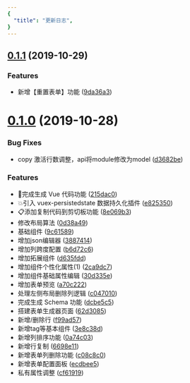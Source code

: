 ```yaml
---
{
  "title": "更新日志",
}
---
```


## [0.1.1](https://github.com/vueblocks/element-schema-form/compare/v0.1.0...v0.1.1) (2019-10-29)


### Features

* 新增【重置表单】功能 ([9da36a3](https://github.com/vueblocks/element-schema-form/commit/9da36a3))



# [0.1.0](https://github.com/vueblocks/element-schema-form/compare/9c61589...v0.1.0) (2019-10-28)


### Bug Fixes

* copy 激活行数调整，api将module修改为model ([d3682be](https://github.com/vueblocks/element-schema-form/commit/d3682be))


### Features

* 🌈完成生成 Vue 代码功能 ([215dac0](https://github.com/vueblocks/element-schema-form/commit/215dac0))
* 💥引入 vuex-persistedstate 数据持久化插件 ([e825350](https://github.com/vueblocks/element-schema-form/commit/e825350))
* 📋添加复制代码到剪切板功能 ([8e069b3](https://github.com/vueblocks/element-schema-form/commit/8e069b3))
* 修改布局算法 ([0d38a49](https://github.com/vueblocks/element-schema-form/commit/0d38a49))
* 基础组件 ([9c61589](https://github.com/vueblocks/element-schema-form/commit/9c61589))
* 增加json编辑器 ([3887414](https://github.com/vueblocks/element-schema-form/commit/3887414))
* 增加列跨度配置 ([b6d72c6](https://github.com/vueblocks/element-schema-form/commit/b6d72c6))
* 增加拓展组件 ([d635fdd](https://github.com/vueblocks/element-schema-form/commit/d635fdd))
* 增加组件个性化属性(1) ([2ca9dc7](https://github.com/vueblocks/element-schema-form/commit/2ca9dc7))
* 增加组件基础属性编辑 ([30d335e](https://github.com/vueblocks/element-schema-form/commit/30d335e))
* 增加表单预览 ([a70c222](https://github.com/vueblocks/element-schema-form/commit/a70c222))
* 处理左侧布局删除列逻辑 ([c047010](https://github.com/vueblocks/element-schema-form/commit/c047010))
* 完成生成 Schema 功能 ([dcbe5c5](https://github.com/vueblocks/element-schema-form/commit/dcbe5c5))
* 搭建表单生成器页面 ([62d3085](https://github.com/vueblocks/element-schema-form/commit/62d3085))
* 新增/删除行 ([f99ad57](https://github.com/vueblocks/element-schema-form/commit/f99ad57))
* 新增tag等基本组件 ([3e8c38d](https://github.com/vueblocks/element-schema-form/commit/3e8c38d))
* 新增列排序功能 ([0a74c03](https://github.com/vueblocks/element-schema-form/commit/0a74c03))
* 新增行复制 ([6698e11](https://github.com/vueblocks/element-schema-form/commit/6698e11))
* 新增表单列删除功能 ([c08c8c0](https://github.com/vueblocks/element-schema-form/commit/c08c8c0))
* 新增表单配置面板 ([ecdbee5](https://github.com/vueblocks/element-schema-form/commit/ecdbee5))
* 私有属性调整 ([cf61919](https://github.com/vueblocks/element-schema-form/commit/cf61919))



